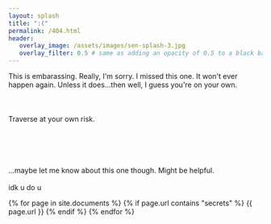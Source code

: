 ```yaml
---
layout: splash
title: ":("
permalink: /404.html
header:
   overlay_image: /assets/images/sen-splash-3.jpg
   overlay_filter: 0.5 # same as adding an opacity of 0.5 to a black background
---
```


This is embarassing. Really, I'm sorry. I missed this one. It won't ever happen again. Unless it does...then well, I guess you're on your own. 
<br><br><br><br>
Traverse at your own risk. 
<br><br><br><br><br><br>
...maybe let me know about this one though. Might be helpful. 
<br><br>
idk u do u

{% for page in site.documents %}
{% if page.url contains "secrets" %}
{{ page.url }}
{% endif %}
{% endfor %}